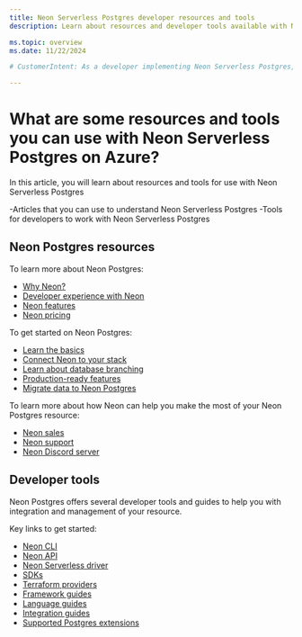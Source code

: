 ```yaml
---
title: Neon Serverless Postgres developer resources and tools
description: Learn about resources and developer tools available with Neon Serverless Postgres

ms.topic: overview
ms.date: 11/22/2024

# CustomerIntent: As a developer implementing Neon Serverless Postgres, I want to know about other resources and tools available.

---
```


# What are some resources and tools you can use with Neon Serverless Postgres on Azure? 

In this article, you will learn about resources and tools for use with Neon Serverless Postgres 

-Articles that you can use to understand Neon Serverless Postgres 
-Tools for developers to work with Neon Serverless Postgres 

## Neon Postgres resources 

To learn more about Neon Postgres: 

- [Why Neon?](https://neon.tech/docs/get-started-with-neon/why-neon)
- [Developer experience with Neon](https://neon.tech/docs/get-started-with-neon/dev-experience)
- [Neon features](https://neon.tech/docs/guides/neon-features)
- [Neon pricing](https://neon.tech/pricing)

To get started on Neon Postgres: 

- [Learn the basics](https://neon.tech/docs/get-started-with-neon/signing-up)
- [Connect Neon to your stack](https://neon.tech/docs/get-started-with-neon/connect-neon)
- [Learn about database branching](https://neon.tech/docs/get-started-with-neon/workflow-primer)
- [Production-ready features](https://neon.tech/docs/get-started-with-neon/production-checklist)
- [Migrate data to Neon Postgres](https://neon.tech/docs/import/migrate-intro) 

To learn more about how Neon can help you make the most of your Neon Postgres resource: 

- [Neon sales](https://neon.tech/contact-sales)
- [Neon support](https://neon.tech/docs/introduction/support)
- [Neon Discord server](https://discord.gg/92vNTzKDGp)

## Developer tools 

Neon Postgres offers several developer tools and guides to help you with integration and management of your resource. 

Key links to get started: 

- [Neon CLI](https://neon.tech/docs/reference/neon-cli)
- [Neon API](https://api-docs.neon.tech/reference/getting-started-with-neon-api)
- [Neon Serverless driver](https://neon.tech/docs/serverless/serverless-driver)
- [SDKs](https://neon.tech/docs/reference/sdk)
- [Terraform providers](https://neon.tech/docs/reference/terraform)
- [Framework guides](https://neon.tech/docs/get-started-with-neon/frameworks)
- [Language guides](https://neon.tech/docs/get-started-with-neon/languages)
- [Integration guides](https://neon.tech/docs/guides/integrations)
- [Supported Postgres extensions](https://neon.tech/docs/extensions/extensions-intro) 
